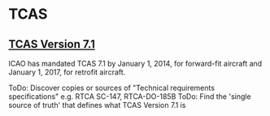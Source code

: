 # TCAS

## [TCAS Version 7.1](https://www.faa.gov/documentLibrary/media/Advisory_Circular/TCAS%20II%20V7.1%20Intro%20booklet.pdf)

ICAO has mandated TCAS 7.1 by January 1, 2014, for forward-fit aircraft and January 1, 2017, for retrofit aircraft.

ToDo: Discover copies or sources of "Technical requirements specifications" e.g. RTCA SC-147, RTCA-DO-185B
ToDo: Find the 'single source of truth' that defines what TCAS Version 7.1 is